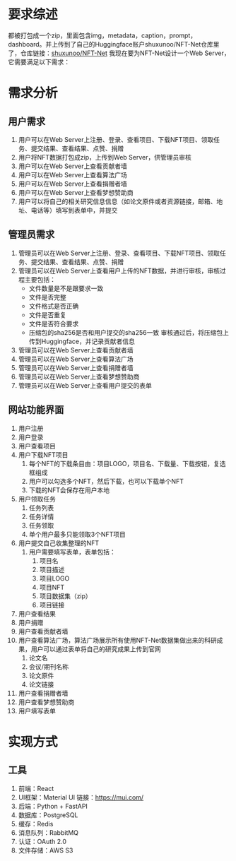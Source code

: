 # 要求综述
都被打包成一个zip，里面包含img，metadata，caption，prompt，dashboard。并上传到了自己的Huggingface账户shuxunoo/NFT-Net仓库里了，仓库链接：[shuxunoo/NFT-Net](https://huggingface.co/datasets/shuxunoo/NFT-Net/tree/main/NFT1000)
我现在要为NFT-Net设计一个Web Server，它需要满足以下需求：

# 需求分析
## 用户需求
1. 用户可以在Web Server上注册、登录、查看项目、下载NFT项目、领取任务、提交结果、查看结果、点赞、捐赠
2. 用户将NFT数据打包成zip，上传到Web Server，供管理员审核
3. 用户可以在Web Server上查看贡献者墙
4. 用户可以在Web Server上查看算法广场
4. 用户可以在Web Server上查看捐赠者墙
5. 用户可以在Web Server上查看梦想赞助商
6. 用户可以将自己的相关研究信息信息（如论文原件或者资源链接，邮箱、地址、电话等）填写到表单中，并提交
## 管理员需求
1. 管理员可以在Web Server上注册、登录、查看项目、下载NFT项目、领取任务、提交结果、查看结果、点赞、捐赠
2. 管理员可以在Web Server上查看用户上传的NFT数据，并进行审核，审核过程主要包括：
    - 文件数量是不是跟要求一致
    - 文件是否完整
    - 文件格式是否正确
    - 文件是否重复
    - 文件是否符合要求
    - 压缩包的sha256是否和用户提交的sha256一致
    审核通过后，将压缩包上传到Huggingface，并记录贡献者信息
3. 管理员可以在Web Server上查看贡献者墙
4. 管理员可以在Web Server上查看算法广场
4. 管理员可以在Web Server上查看捐赠者墙
5. 管理员可以在Web Server上查看梦想赞助商
6. 管理员可以在Web Server上查看用户提交的表单
## 网站功能界面
1. 用户注册
2. 用户登录
3. 用户查看项目
4. 用户下载NFT项目
   1. 每个NFT的下载条目由：项目LOGO，项目名、下载量、下载按钮，复选框组成
   2. 用户可以勾选多个NFT，然后下载，也可以下载单个NFT
   3. 下载的NFT会保存在用户本地
5. 用户领取任务
   1. 任务列表
   2. 任务详情
   3. 任务领取
   4. 单个用户最多只能领取3个NFT项目
6. 用户提交自己收集整理的NFT
   1. 用户需要填写表单，表单包括：
      1. 项目名
      2. 项目描述
      3. 项目LOGO
      4. 项目NFT
      5. 项目数据集（zip）
      6. 项目链接
7. 用户查看结果
8.  用户捐赠
9.  用户查看贡献者墙
10. 用户查看算法广场，算法广场展示所有使用NFT-Net数据集做出来的科研成果，用户可以通过表单将自己的研究成果上传到官网
      1. 论文名
      2. 会议/期刊名称
      3. 论文原件
      4. 论文链接
11. 用户查看捐赠者墙
12. 用户查看梦想赞助商
13. 用户填写表单

# 实现方式
## 工具
1. 前端：React
2. UI框架：Material UI 链接：https://mui.com/
2. 后端：Python + FastAPI
3. 数据库：PostgreSQL
4. 缓存：Redis
5. 消息队列：RabbitMQ
6. 认证：OAuth 2.0
7. 文件存储：AWS S3